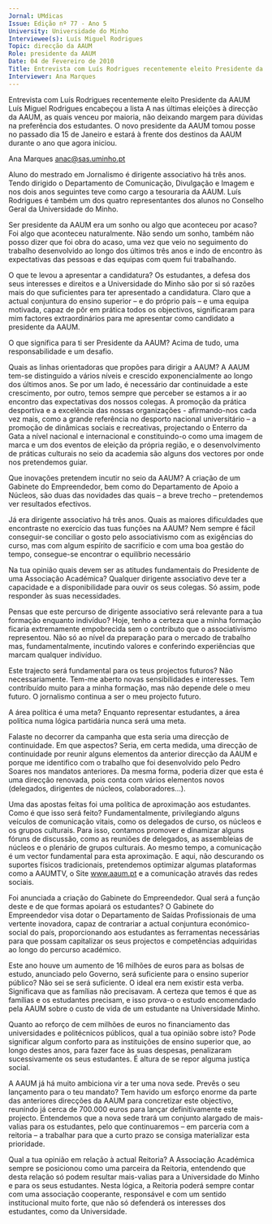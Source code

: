 ```yaml
---
Jornal: UMdicas
Issue: Edição nº 77 - Ano 5
University: Universidade do Minho
Interviewee(s): Luís Miguel Rodrigues
Topic: direcção da AAUM
Role: presidente da AAUM
Date: 04 de Fevereiro de 2010
Title: Entrevista com Luís Rodrigues recentemente eleito Presidente da AAUM
Interviewer: Ana Marques
---
```


Entrevista com Luís Rodrigues recentemente eleito Presidente da AAUM
Luís Miguel Rodrigues encabeçou a lista A nas últimas eleições à
direcção da AAUM, as quais venceu por maioria, não deixando
margem para dúvidas na preferência dos estudantes. O novo
presidente da AAUM tomou posse no passado dia 15 de Janeiro e estará à
frente dos destinos da AAUM durante o ano que agora iniciou.

Ana Marques
anac@sas.uminho.pt

Aluno do mestrado em Jornalismo
é dirigente associativo há três
anos. Tendo dirigido o
Departamento de Comunicação,
Divulgação e Imagem e nos dois
anos seguintes teve como cargo a
tesouraria da AAUM. Luís
Rodrigues é também um dos
quatro representantes dos alunos
no Conselho Geral da Universidade
do Minho.

Ser presidente da AAUM era um
sonho ou algo que aconteceu por
acaso?
Foi algo que aconteceu
naturalmente. Não sendo um
sonho, também não posso dizer
que foi obra do acaso, uma vez que
veio no seguimento do trabalho
desenvolvido ao longo dos últimos
três anos e indo de encontro às
expectativas das pessoas e das
equipas com quem fui
trabalhando.

O que te levou a apresentar a
candidatura?
Os estudantes, a
defesa dos seus
interesses e direitos e
a Universidade do
Minho são por si só
razões mais do que
suficientes para ter
apresentado a
candidatura.
Claro que a actual conjuntura do
ensino superior – e do próprio país
– e uma equipa motivada, capaz
de pôr em prática todos os
objectivos, significaram para mim
factores extraordinários para me
apresentar como candidato a
presidente da AAUM.

O que significa para ti ser
Presidente da AAUM?
Acima de tudo, uma
responsabilidade e um
desafio.

Quais as linhas orientadoras que
propões para dirigir a AAUM?
A AAUM tem-se distinguido a vários
níveis e crescido
exponencialmente ao longo dos
últimos anos. Se por um lado, é
necessário dar continuidade a
este crescimento, por outro, temos
sempre que perceber se estamos a
ir ao encontro das expectativas
dos nossos colegas.
A promoção da prática desportiva
e a excelência das nossas
organizações - afirmando-nos
cada vez mais, como a grande
referência no desporto nacional
universitário – a promoção de
dinâmicas sociais e recreativas,
projectando o Enterro da Gata a
nível nacional e internacional e
constituindo-o como uma imagem
de marca e um dos eventos de
eleição da própria região, e o
desenvolvimento de práticas
culturais no seio da academia são
alguns dos vectores por onde nos
pretendemos guiar.

Que inovações pretendem incutir
no seio da AAUM?
A criação de um Gabinete do
Empreendedor, bem como do
Departamento de Apoio a Núcleos,
são duas das novidades das quais
– a breve trecho – pretendemos
ver resultados efectivos.

Já era dirigente associativo há
três anos. Quais as maiores
dificuldades que encontraste no
exercício das tuas funções na
AAUM?
Nem sempre é fácil conseguir-se
conciliar o gosto pelo
associativismo com as exigências
do curso, mas com algum espírito
de sacrifício e com uma boa
gestão do tempo, consegue-se
encontrar o equilíbrio necessário

Na tua opinião quais devem ser as
atitudes fundamentais do
Presidente de uma Associação
Académica?
Qualquer dirigente
associativo deve ter a
capacidade e a
disponibilidade para
ouvir os seus colegas.
Só assim, pode
responder às suas
necessidades.

Pensas que este percurso de
dirigente associativo será
relevante para a tua formação
enquanto indivíduo?
Hoje, tenho a certeza que a minha
formação ficaria extremamente
empobrecida sem o contributo que
o associativismo representou. Não
só ao nível da preparação para o
mercado de trabalho mas,
fundamentalmente, incutindo
valores e conferindo experiências
que marcam qualquer indivíduo.

Este trajecto será fundamental
para os teus projectos futuros?
Não necessariamente.
Tem-me aberto novas
sensibilidades e
interesses. Tem
contribuído muito
para a minha
formação, mas não
depende dele o meu
futuro. O jornalismo
continua a ser o meu
projecto futuro.

A área política é uma meta?
Enquanto representar estudantes,
a área política numa lógica
partidária nunca será uma meta.

Falaste no decorrer da campanha
que esta seria uma direcção de
continuidade. Em que aspectos?
Seria, em certa medida, uma
direcção de continuidade por
reunir alguns elementos da
anterior direcção da AAUM e
porque me identifico com o
trabalho que foi desenvolvido pelo
Pedro Soares nos mandatos
anteriores. Da mesma forma,
poderia dizer que esta é uma
direcção renovada, pois conta com
vários elementos novos
(delegados, dirigentes de núcleos,
colaboradores…).

Uma das apostas feitas foi uma
política de aproximação aos
estudantes. Como é que isso será
feito?
Fundamentalmente,
privilegiando alguns
veículos de
comunicação vitais,
como os delegados de
curso, os núcleos e os
grupos culturais. Para
isso, contamos
promover e dinamizar
alguns fóruns de
discussão, como as
reuniões de
delegados, as
assembleias de
núcleos e o plenário
de grupos culturais.
Ao mesmo tempo, a comunicação
é um vector fundamental para esta
aproximação. E aqui, não
descurando os suportes físicos
tradicionais, pretendemos
optimizar algumas plataformas
como a AAUMTV, o Site
www.aaum.pt e a comunicação
através das redes sociais.

Foi anunciada a criação do
Gabinete do Empreendedor. Qual
será a função deste e de que
formas apoiará os estudantes?
O Gabinete do Empreendedor visa
dotar o Departamento de Saídas
Profissionais de uma vertente
inovadora, capaz de contrariar a
actual conjuntura económico-social
 do país, proporcionando aos
estudantes as ferramentas
necessárias para que possam
capitalizar os seus projectos e
competências adquiridas ao longo
do percurso académico.

Este ano houve um aumento de
16 milhões de euros para as
bolsas de estudo, anunciado pelo
Governo, será suficiente para o
ensino superior público?
Não sei se será suficiente. O ideal
era nem existir esta verba.
Significava que as famílias não
precisavam. A certeza que temos é
que as famílias e os estudantes
precisam, e isso prova-o o estudo
encomendado pela AAUM sobre o
custo de vida de um estudante na
Universidade Minho.

Quanto ao reforço de cem milhões
de euros no financiamento das
universidades e politécnicos
públicos, qual a tua opinião sobre
isto?
Pode significar algum conforto
para as instituições de ensino
superior que, ao longo destes
anos, para fazer face às suas
despesas, penalizaram
sucessivamente os seus
estudantes. É altura de se repor
alguma justiça social.

A AAUM já há muito ambiciona vir a
ter uma nova sede. Prevês o seu
lançamento para o teu mandato?
Tem havido um esforço enorme da
parte das anteriores direcções da
AAUM para concretizar este
objectivo, reunindo já cerca de
700.000 euros para lançar
definitivamente este projecto.
Entendemos que a
nova sede trará um
conjunto alargado de
mais-valias para os
estudantes, pelo que
continuaremos – em
parceria com a reitoria
– a trabalhar para que
a curto prazo se
consiga materializar
esta prioridade.

Qual a tua opinião em relação à
actual Reitoria?
A Associação Académica sempre
se posicionou como uma parceira
da Reitoria, entendendo que desta
relação só podem resultar mais-valias
 para a Universidade do
Minho e para os seus estudantes.
Nesta lógica, a Reitoria poderá
sempre contar com uma
associação cooperante,
responsável e com um sentido
institucional muito forte, que não
só defenderá os interesses dos
estudantes, como da
Universidade.